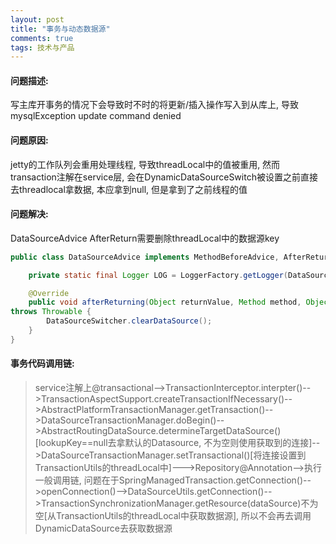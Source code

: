 ```yaml
---
layout: post
title: "事务与动态数据源"
comments: true
tags: 技术与产品
---
```


#### 问题描述:
写主库开事务的情况下会导致时不时的将更新/插入操作写入到从库上, 导致mysqlException update command denied

#### 问题原因:
jetty的工作队列会重用处理线程, 导致threadLocal中的值被重用, 然而transaction注解在service层, 会在DynamicDataSourceSwitch被设置之前直接去threadlocal拿数据, 本应拿到null, 但是拿到了之前线程的值

#### 问题解决:
DataSourceAdvice AfterReturn需要删除threadLocal中的数据源key

```java
public class DataSourceAdvice implements MethodBeforeAdvice, AfterReturningAdvice, ThrowsAdvice {

    private static final Logger LOG = LoggerFactory.getLogger(DataSourceAdvice.class);

    @Override
    public void afterReturning(Object returnValue, Method method, Object[] args, Object target)
throws Throwable {
        DataSourceSwitcher.clearDataSource();
    }  
}
```

#### 事务代码调用链:

> service注解上@transactional-->TransactionInterceptor.interpter()-->TransactionAspectSupport.createTransactionIfNecessary()-->AbstractPlatformTransactionManager.getTransaction()-->DataSourceTransactionManager.doBegin()-->AbstractRoutingDataSource.determineTargetDataSource()[lookupKey==null去拿默认的Datasource, 不为空则使用获取到的连接]-->DataSourceTransactionManager.setTransactional()[将连接设置到TransactionUtils的threadLocal中]--->Repository@Annotation-->执行一般调用链, 问题在于SpringManagedTransaction.getConnection()-->openConnection()-->DataSourceUtils.getConnection()-->TransactionSynchronizationManager.getResource(dataSource)不为空[从TransactionUtils的threadLocal中获取数据源], 所以不会再去调用DynamicDataSource去获取数据源
